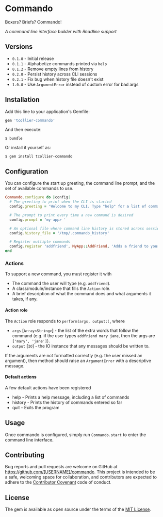 # Commando

Boxers? Briefs? Commando!

_A command line interface builder with Readline support_

## Versions

* `0.1.0` - Initial release
* `0.1.1` - Alphabetize commands printed via `help`
* `0.1.2` - Remove empty lines from history
* `0.2.0` - Persist history across CLI sessions
* `0.2.1` - Fix bug when history file doesn't exist
* `1.0.0` - Use `ArgumentError` instead of custom error for bad args

## Installation

Add this line to your application's Gemfile:

```ruby
gem 'tcollier-commando'
```

And then execute:

    $ bundle

Or install it yourself as:

    $ gem install tcollier-commando

## Configuration

You can configure the start up greeting, the command line prompt, and the set
of available commands to use.

```ruby
Commando.configure do |config|
  # The greeting to print when the CLI is started
  config.greeting = 'Welcome to my CLI. Type "help" for a list of commands'

  # The prompt to print every time a new command is desired
  config.prompt = 'my-app> '

  # An optional file where command line history is stored across sessions
  config.history_file = '/tmp/.commando_history'

  # Register multiple commands
  config.register 'addfriend', MyApp::AddFriend, 'Adds a friend to your network'
end
```

### Actions

To support a new command, you must register it with

* The command the user will type (e.g. `addfriend`).
* A class/module/instance that fills the `Action` role.
* A brief description of what the command does and what arguments it takes, if any.

#### Action role

The `Action` role responds to `perform(args, output:)`, where

* `args` [`Array<String>`] - the list of the extra words that follow the command
(e.g. if the user types `addfriend mary jane`, then the args are `['mary', 'jane']`).
* `output` [`IO`] - the IO instance that any messages should be written to.

If the arguments are not formatted correctly (e.g. the user missed an argument),
then method should raise an `ArgumentError` with a descriptive message.

#### Default actions

A few default actions have been registered

* help - Prints a help message, including a list of commands
* history - Prints the history of commands entered so far
* quit - Exits the program

## Usage

Once commando is configured, simply run `Commando.start` to enter the command
line interface.

## Contributing

Bug reports and pull requests are welcome on GitHub at https://github.com/[USERNAME]/commando. This project is intended to be a safe, welcoming space for collaboration, and contributors are expected to adhere to the [Contributor Covenant](http://contributor-covenant.org) code of conduct.


## License

The gem is available as open source under the terms of the [MIT License](http://opensource.org/licenses/MIT).
